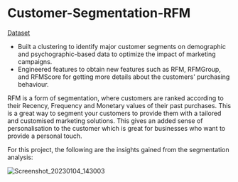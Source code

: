 # Customer-Segmentation-RFM

[Dataset](https://docs.google.com/spreadsheets/d/1lEVFBrB6mo27kG_-pFhBVULjl3FS7PBM/edit#gid=1682014107)

- Built a clustering to identify major customer segments on demographic and psychographic-based data to optimize the impact of marketing campaigns. 
- Engineered features to obtain new features such as RFM, RFMGroup, and RFMScore for getting more details about the customers' purchasing behaviour.

RFM is a form of segmentation, where customers are ranked according to their Recency, Frequency and Monetary values of their past purchases. This is a great way to segment your customers to provide them with a tailored and customised marketing solutions. This gives an added sense of personalisation to the customer which is great for businesses who want to provide a personal touch.

For this project, the following are the insights gained from the segmentation analysis:

![Screenshot_20230104_143003](https://user-images.githubusercontent.com/117560882/210519647-f47ee69e-994a-4d5d-b13a-86a830eebb22.png)

